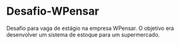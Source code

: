 # Desafio-WPensar
Desafio para vaga de estágio na empresa WPensar. O objetivo era desenvolver um sistema de estoque para um supermercado.

